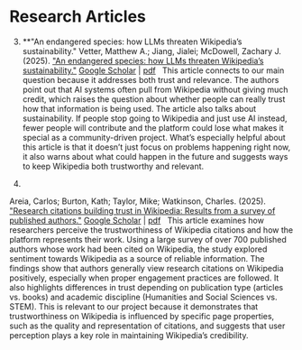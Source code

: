 # Research Articles 

3. **"An endangered species: how LLMs threaten Wikipedia’s sustainability."
Vetter, Matthew A.; Jiang, Jialei; McDowell, Zachary J. (2025).
["An endangered species: how LLMs threaten Wikipedia’s sustainability."](https://link.springer.com/article/10.1007/s00146-025-02199-9)
[Google Scholar](https://scholar.google.com/scholar_lookup?title=An+endangered+species:+how+LLMs+threaten+Wikipedia%E2%80%99s+sustainability&author=Vetter&author=Jiang&author=McDowell&publication_year=2025) | [pdf](https://link.springer.com/content/pdf/10.1007/s00146-025-02199-9.pdf)  
This article connects to our main question because it addresses both trust and relevance. The authors point out that AI systems often pull from Wikipedia without giving much credit, which raises the question about whether people can really trust how that information is being used. The article also talks about sustainability. If people stop going to Wikipedia and just use AI instead, fewer people will contribute and the platform could lose what makes it special as a community-driven project. What’s especially helpful about this article is that it doesn’t just focus on problems happening right now, it also warns about what could happen in the future and suggests ways to keep Wikipedia both trustworthy and relevant.

4.
Areia, Carlos; Burton, Kath; Taylor, Mike; Watkinson, Charles. (2025).
["Research citations building trust in Wikipedia: Results from a survey of published authors."](https://journals.plos.org/plosone/article?id=10.1371/journal.pone.0320334)
[Google Scholar](https://scholar.google.com/scholar_lookup?title=Research+citations+building+trust+in+Wikipedia:+Results+from+a+survey+of+published+authors&author=Areia&author=Burton&author=Taylor&author=Watkinson&publication_year=2025) | [pdf](https://journals.plos.org/plosone/article/file?id=10.1371/journal.pone.0320334&type=printable)  
This article examines how researchers perceive the trustworthiness of Wikipedia citations and how the platform represents their work. Using a large survey of over 700 published authors whose work had been cited on Wikipedia, the study explored sentiment towards Wikipedia as a source of reliable information. The findings show that authors generally view research citations on Wikipedia positively, especially when proper engagement practices are followed. It also highlights differences in trust depending on publication type (articles vs. books) and academic discipline (Humanities and Social Sciences vs. STEM). This is relevant to our project because it demonstrates that trustworthiness on Wikipedia is influenced by specific page properties, such as the quality and representation of citations, and suggests that user perception plays a key role in maintaining Wikipedia’s credibility.
